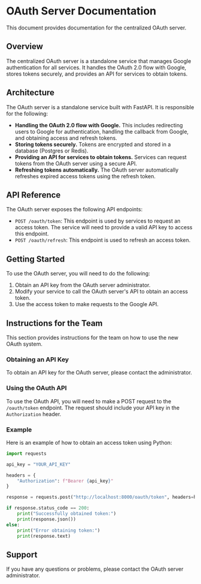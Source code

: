# OAuth Server Documentation

This document provides documentation for the centralized OAuth server.

## Overview

The centralized OAuth server is a standalone service that manages Google authentication for all services. It handles the OAuth 2.0 flow with Google, stores tokens securely, and provides an API for services to obtain tokens.

## Architecture

The OAuth server is a standalone service built with FastAPI. It is responsible for the following:

*   **Handling the OAuth 2.0 flow with Google.** This includes redirecting users to Google for authentication, handling the callback from Google, and obtaining access and refresh tokens.
*   **Storing tokens securely.** Tokens are encrypted and stored in a database (Postgres or Redis).
*   **Providing an API for services to obtain tokens.** Services can request tokens from the OAuth server using a secure API.
*   **Refreshing tokens automatically.** The OAuth server automatically refreshes expired access tokens using the refresh token.

## API Reference

The OAuth server exposes the following API endpoints:

*   `POST /oauth/token`: This endpoint is used by services to request an access token. The service will need to provide a valid API key to access this endpoint.
*   `POST /oauth/refresh`: This endpoint is used to refresh an access token.

## Getting Started

To use the OAuth server, you will need to do the following:

1.  Obtain an API key from the OAuth server administrator.
2.  Modify your service to call the OAuth server's API to obtain an access token.
3.  Use the access token to make requests to the Google API.

## Instructions for the Team

This section provides instructions for the team on how to use the new OAuth system.

### Obtaining an API Key

To obtain an API key for the OAuth server, please contact the administrator.

### Using the OAuth API

To use the OAuth API, you will need to make a POST request to the `/oauth/token` endpoint. The request should include your API key in the `Authorization` header.

### Example

Here is an example of how to obtain an access token using Python:

```python
import requests

api_key = "YOUR_API_KEY"

headers = {
    "Authorization": f"Bearer {api_key}"
}

response = requests.post("http://localhost:8000/oauth/token", headers=headers)

if response.status_code == 200:
    print("Successfully obtained token:")
    print(response.json())
else:
    print("Error obtaining token:")
    print(response.text)
```

## Support

If you have any questions or problems, please contact the OAuth server administrator.

